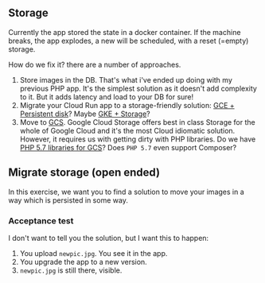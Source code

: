 
## Storage

Currently the app stored the state in a docker container.
If the machine breaks, the app explodes, a new will be scheduled, with a reset (=empty) storage.

How do we fix it? there are a number of approaches.

1. Store images in the DB. That's what i've ended up doing with my previous PHP app. It's the simplest solution as it doesn't add complexity to it. But it adds latency and load to your DB for sure!
1. Migrate your Cloud Run app to a storage-friendly solution: [GCE + Persistent disk](https://cloud.google.com/persistent-disk?hl=en)? Maybe [GKE + Storage](https://cloud.google.com/kubernetes-engine/docs/concepts/storage-overview)?
1. Move to [GCS](https://cloud.google.com/storage?hl=it). Google Cloud Storage offers best in class Storage for the whole of Google Cloud and it's the most Cloud idiomatic solution. However, it requires us with getting dirty with PHP libraries. Do we have [PHP 5.7 libraries for GCS](https://cloud.google.com/php/docs/reference/cloud-storage/latest)? Does `PHP 5.7` even support Composer?

## Migrate storage (open ended)

In this exercise, we want you to find a solution to move your images in a way which is persisted in some way.

### Acceptance test

I don't want to tell you the solution, but I want this to happen:

1. You upload `newpic.jpg`. You see it in the app.
2. You upgrade the app to a new version.
3. `newpic.jpg` is still there, visible.
